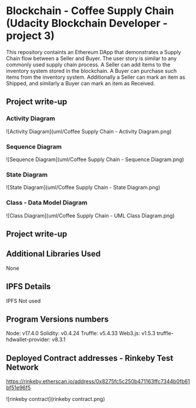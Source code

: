# Blockchain - Coffee Supply Chain (Udacity Blockchain Developer - project 3)
This repository containts an Ethereum DApp that demonstrates a Supply Chain flow between a Seller and Buyer. The user story is similar to any commonly used supply chain process. A Seller can add items to the inventory system stored in the blockchain. A Buyer can purchase such items from the inventory system. Additionally a Seller can mark an item as Shipped, and similarly a Buyer can mark an item as Received.

## Project write-up

### Activity Diagram
![Activity Diagram](uml/Coffee Supply Chain - Activity Diagram.png)

### Sequence Diagram
![Sequence Diagram](uml/Coffee Supply Chain - Sequence Diagram.png)

### State Diagram
![State Diagram](uml/Coffee Supply Chain - State Diagram.png)

### Class - Data Model Diagram
![Class Diagram](uml/Coffee Supply Chain - UML Class Diagram.png)

## Project write-up
## Additional Libraries Used
None
## IPFS Details
IPFS Not used
## Program Versions numbers
Node: v17.4.0
Solidity: v0.4.24
Truffle: v5.4.33
Web3.js: v1.5.3
truffle-hdwallet-provider: v8.3.1
## Deployed Contract addresses - Rinkeby Test Network
https://rinkeby.etherscan.io/address/0x8275fc5c250b471163ffc7344b0fb61bf51e96f5

![rinkeby contract](rinkeby contract.png)
